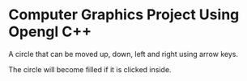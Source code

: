 # Computer Graphics Project Using Opengl C++
A circle that can be moved up, down, left and right using arrow keys.

The circle will become filled if it is clicked inside.
